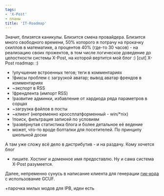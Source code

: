 ```yaml
---
tags:
- 'X-Post'
- планы
title: 'IT-Roadmap'
---
```


Значит, близятся каникулы. Близится смена провайдера. Близится много
свободного времени, 50% которого я потрачу на прокачку скиллов в
математике, а процентов 40% (где-то 30 часов) - на реализацию своих
прожектов, в том числе логическое доведение до целостности системы
X-Post, на которой вертится мой блог :) \[cut\] X-Post roadmap: :)

-   !улучшение встроенных тегов; теги в комментариях
-   !фиксы проблем с загрузкой аватар; вывод аватар френдов в
    комментариях
-   \~экспорт в RSS
-   !френдлента (импорт RSS)
-   !развитие админки, избавление от хардкода ряда параметров в сорцах
-   \~загрузка файлов в посты
-   \~клиент (непременно кроссплатформенный - win/\*nix)
-   !поиск, фильтрация записей по условиям
-   !развёрнутая статистика блога и более детальное её ведение
-   может, что-то вроде болталки для посетителей. По принципу школьной
    доски

А там уже сложу всё дело в дистрибутив - и на раздачу. Кому хочется блог
- пишите. Хостинг и доменное имя предоставлю. Ну и сама система X-Post
разумеется.

Далее, непременно сунусь в написание клиента для генерации [гик-кода][]
с использование GCUF.

+парочка милых модов для IPB, идеи есть

  [гик-кода]: http://www.geekclub.ru/
